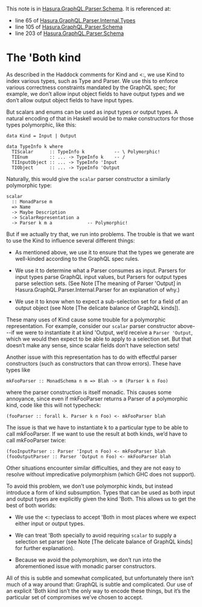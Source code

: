 This note is in [Hasura.GraphQL.Parser.Schema](https://github.com/hasura/graphql-engine/blob/master/server/src-lib/Hasura/GraphQL/Parser/Schema.hs#L110).
It is referenced at:
  - line 65 of [Hasura.GraphQL.Parser.Internal.Types](https://github.com/hasura/graphql-engine/blob/master/server/src-lib/Hasura/GraphQL/Parser/Internal/Types.hs#L65)
  - line 105 of [Hasura.GraphQL.Parser.Schema](https://github.com/hasura/graphql-engine/blob/master/server/src-lib/Hasura/GraphQL/Parser/Schema.hs#L105)
  - line 203 of [Hasura.GraphQL.Parser.Schema](https://github.com/hasura/graphql-engine/blob/master/server/src-lib/Hasura/GraphQL/Parser/Schema.hs#L203)

# The 'Both kind

As described in the Haddock comments for Kind and <:, we use Kind to index
various types, such as Type and Parser. We use this to enforce various
correctness constraints mandated by the GraphQL spec; for example, we don’t
allow input object fields to have output types and we don’t allow output object
fields to have input types.

But scalars and enums can be used as input types *or* output types. A natural
encoding of that in Haskell would be to make constructors for those types
polymorphic, like this:

    data Kind = Input | Output

    data TypeInfo k where
      TIScalar      :: TypeInfo k           -- \ Polymorphic!
      TIEnum        :: ... -> TypeInfo k    -- /
      TIInputObject :: ... -> TypeInfo 'Input
      TIObject      :: ... -> TypeInfo 'Output

Naturally, this would give the `scalar` parser constructor a similarly
polymorphic type:

    scalar
      :: MonadParse m
      => Name
      -> Maybe Description
      -> ScalarRepresentation a
      -> Parser k m a             -- Polymorphic!

But if we actually try that, we run into problems. The trouble is that we want
to use the Kind to influence several different things:

  * As mentioned above, we use it to ensure that the types we generate are
    well-kinded according to the GraphQL spec rules.

  * We use it to determine what a Parser consumes as input. Parsers for input
    types parse GraphQL input values, but Parsers for output types parse
    selection sets. (See Note [The meaning of Parser 'Output] in
    Hasura.GraphQL.Parser.Internal.Parser for an explanation of why.)

  * We use it to know when to expect a sub-selection set for a field of an
    output object (see Note [The delicate balance of GraphQL kinds]).

These many uses of Kind cause some trouble for a polymorphic representation. For
example, consider our `scalar` parser constructor above---if we were to
instantiate it at kind 'Output, we’d receive a `Parser 'Output`, which we would
then expect to be able to apply to a selection set. But that doesn’t make any
sense, since scalar fields don’t have selection sets!

Another issue with this representation has to do with effectful parser
constructors (such as constructors that can throw errors). These have types like

    mkFooParser :: MonadSchema n m => Blah -> m (Parser k n Foo)

where the parser construction is itself monadic. This causes some annoyance,
since even if mkFooParser returns a Parser of a polymorphic kind, code like this
will not typecheck:

    (fooParser :: forall k. Parser k n Foo) <- mkFooParser blah

The issue is that we have to instantiate k to a particular type to be able to
call mkFooParser. If we want to use the result at both kinds, we’d have to call
mkFooParser twice:

    (fooInputParser :: Parser 'Input n Foo) <- mkFooParser blah
    (fooOutputParser :: Parser 'Output n Foo) <- mkFooParser blah

Other situations encounter similar difficulties, and they are not easy to
resolve without impredicative polymorphism (which GHC does not support).

To avoid this problem, we don’t use polymorphic kinds, but instead introduce a
form of kind subsumption. Types that can be used as both input and output types
are explicitly given the kind 'Both. This allows us to get the best of both
worlds:

  * We use the <: typeclass to accept 'Both in most places where we expect
    either input or output types.

  * We can treat 'Both specially to avoid requiring `scalar` to supply a
    selection set parser (see Note [The delicate balance of GraphQL kinds] for
    further explanation).

  * Because we avoid the polymorphism, we don’t run into the aforementioned
    issue with monadic parser constructors.

All of this is subtle and somewhat complicated, but unfortunately there isn’t
much of a way around that: GraphQL is subtle and complicated. Our use of an
explicit 'Both kind isn’t the only way to encode these things, but it’s the
particular set of compromises we’ve chosen to accept.

